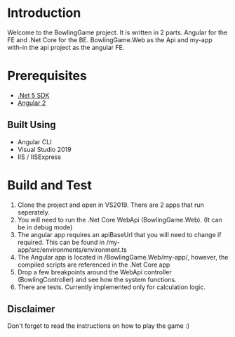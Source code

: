 # Introduction 
Welcome to the BowlingGame project. It is written in 2 parts. Angular for the FE and .Net Core for the BE.
BowlingGame.Web as the Api and my-app with-in the api project as the angular FE.

# Prerequisites
* [.Net 5 SDK](https://dotnet.microsoft.com/download/dotnet/thank-you/sdk-5.0.101-windows-x64-installer)
* [Angular 2](https://angular.io)


## Built Using
* Angular CLI
* Visual Studio 2019
* IIS / IISExpress

# Build and Test
1.	Clone the project and open in VS2019. There are 2 apps that run seperately. 
2.  You will need to run the .Net Core WebApi (BowlingGame.Web). (It can be in debug mode)
3.  The angular app requires an apiBaseUrl that you will need to change if required. This can be found in /my-app/src/environments/environment.ts
4.  The Angular app is located in /BowlingGame.Web/my-app/, however, the compiled scripts are referenced in the .Net Core app
6.	Drop a few breakpoints around the WebApi controller (BowlingController) and see how the system functions.
7.  There are tests. Currently implemented only for calculation logic.

## Disclaimer
Don't forget to read the instructions on how to play the game :)
